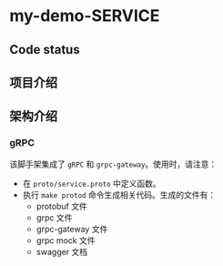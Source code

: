 # my-demo-SERVICE

## Code status


## 项目介绍

## 架构介绍

### gRPC

该脚手架集成了 `gRPC` 和 `grpc-gateway`。使用时，请注意：

* 在 `proto/service.proto` 中定义函数。
* 执行 `make protod` 命令生成相关代码。生成的文件有：
  * protobuf 文件
  * grpc 文件
  * grpc-gateway 文件
  * grpc mock 文件
  * swagger 文档
